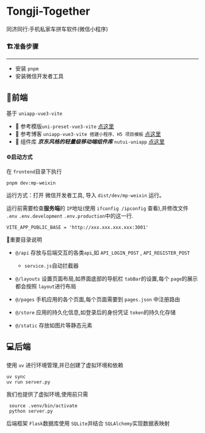 # Tongji-Together

同济同行:手机私家车拼车软件(微信小程序)

### 🏗️准备步骤

------

- 安装 `pnpm`
- 安装微信开发者工具

## 📱前端

基于 `uniapp-vue3-vite`

- 🔗 参考模版`uni-preset-vue3-vite`  [点这里](https://github.com/gitboyzcf/uni-preset-vue3-vite?tab=readme-ov-file#uniappvitevue3piniaunocss-小程序h5-项目模板)
- 🔗 参考博客 `uniapp-vue3-vite 搭建小程序、H5 项目模板` [点这里](https://juejin.cn/post/7430827768054775817)
- 🔗 组件库 ***京东风格的轻量级移动端组件库*** `nutui-uniapp` [点这里](https://nutui-uniapp.pages.dev/guide/overview.html)

#### ⚙️启动方式

在 `frontend`目录下执行

```shell
pnpm dev:mp-weixin
```

运行方式：打开 微信开发者工具, 导入 `dist/dev/mp-weixin` 运行。



运行前需要检查**服务端**的 `IP`地址(使用 `ifconfig /ipconfig` 查看),并修改文件 `.env` `.env.development` `.env.production`中的这一行.

```
VITE_APP_PUBLIC_BASE = 'http://xxx.xxx.xxx.xxx:3001'
```



📁重要目录说明

- `@/api` 存放与后端交互的各类`api`,如 `API_LOGIN_POST` , `API_REGISTER_POST`
  - `service.js`自动拦截器

- `@/layouts` 设置页面布局,如界面底部的导航栏 `tabBar`的设置,每个 `page`的展示都会按照 `layout`进行布局
- `@/pages` 手机应用的各个页面,每个页面需要到 `pages.json` 中注册路由
- `@/store` 应用的持久化信息,如登录后的身份凭证 `token`的持久化存储
- `@/static` 存放如图片等静态元素



## 💻后端

使用 `uv` 进行环境管理,并已创建了虚拟环境和依赖

```shell
uv sync
uv run server.py
```

我们也提供了虚拟环境,使用前只需

```shell
 source .venv/bin/activate
 python server.py
```

后端框架 `Flask`数据库使用 `SQLite`并结合 `SQLAlchemy`实现数据表映射